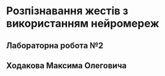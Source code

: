# Розпізнавання жестів з використанням нейромереж
## Лабораторна робота №2  
## Ходакова Максима Олеговича
